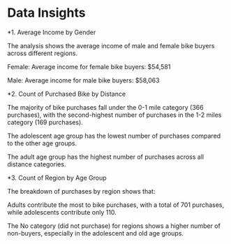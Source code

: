 # Data Insights

 *1. Average Income by Gender

The analysis shows the average income of male and female bike buyers across different regions.

Female: Average income for female bike buyers: $54,581

Male: Average income for male bike buyers: $58,063

*2. Count of Purchased Bike by Distance

The majority of bike purchases fall under the 0-1 mile category (366 purchases), with the second-highest number of purchases in the 1-2 miles category (169 purchases).


The adolescent age group has the lowest number of purchases compared to the other age groups.

The adult age group has the highest number of purchases across all distance categories.

 *3. Count of Region by Age Group

The breakdown of purchases by region shows that:

Adults contribute the most to bike purchases, with a total of 701 purchases, while adolescents contribute only 110.

The No category (did not purchase) for regions shows a higher number of non-buyers, especially in the adolescent and old age groups.
